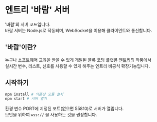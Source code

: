 # 엔트리 '바람' 서버
'바람'의 서버 코드입니다.  
바람 서버는 Node.js로 작동되며, WebSocket을 이용해 클라이언트와 통신합니다.

## '바람'이란?
누구나 소프트웨어 교육을 받을 수 있게 개발된 블록 코딩 플랫폼 [엔트리](https://playentry.org/#!/)의 작품에서  
실시간 변수, 리스트, 신호를 사용할 수 있게 해주는 엔트리 비공식 확장기능입니다.

## 시작하기
```bash
npm install # 의존성 모듈 설치
npm start # 서버 열기
```
환경 변수 PORT에 지정된 포트(없으면 55810)로 서버가 열립니다.  
보안을 위하여 `wss://` 을 사용하는 것을 권장합니다.
